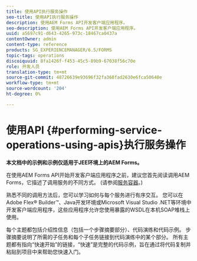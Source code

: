 ```yaml
---
title: 使用API执行服务操作
seo-title: 使用API执行服务操作
description: 使用AEM Forms API开发客户端应用程序。
seo-description: 使用AEM Forms API开发客户端应用程序。
uuid: a5697c91-d643-4265-973c-18467ca0437a
contentOwner: admin
content-type: reference
products: SG_EXPERIENCEMANAGER/6.5/FORMS
topic-tags: operations
discoiquuid: 8fa1426f-f453-45c5-89b9-67038f56c70e
role: 开发人员
translation-type: tm+mt
source-git-commit: 48726639e93696f32fa368fad2630e6fca50640e
workflow-type: tm+mt
source-wordcount: '204'
ht-degree: 0%

---
```



# 使用API {#performing-service-operations-using-apis}执行服务操作

**本文档中的示例和示例仅适用于JEE环境上的AEM Forms。**

在使用AEM Forms API开始开发客户端应用程序之前，建议您首先阅读调用AEM Forms，它描述了调用服务的不同方式。 (请参阅[服务容器](/help/forms/developing/service-container.md#service-container)。)

熟悉不同的调用方法后，您可以学习如何与每个服务进行有序交互。 您可以在Adobe Flex® Builder™、Java开发环境或Microsoft Visual Studio .NET等环境中开发客户端应用程序，这些应用程序允许您使用暴露的WSDL在本机SOAP堆栈上使用。

每个主题都包括介绍性信息（包括一个步骤摘要部分）、代码演练和代码示例。 步骤摘要说明了所需的子任务和每个子任务链接到代码演练中的某个部分。 所有主题都有指向“快速开始”的链接，“快速”是完整的代码示例，旨在通过将代码复制并粘贴到项目中来帮助您快速入门。
